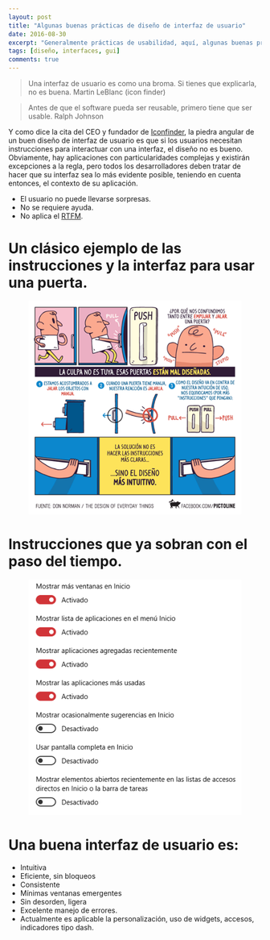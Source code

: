 ```yaml
---
layout: post
title: "Algunas buenas prácticas de diseño de interfaz de usuario"
date: 2016-08-30
excerpt: "Generalmente prácticas de usabilidad, aquí, algunas buenas prácticas."
tags: [diseño, interfaces, gui]
comments: true
---
```

>Una interfaz de usuario es como una broma. Si tienes que explicarla, no es buena. Martin LeBlanc (icon finder)

>Antes de que el software pueda ser reusable, primero tiene que ser usable. Ralph Johnson

Y como dice la cita del CEO y fundador de [Iconfinder](https://www.iconfinder.com/), la piedra angular de un buen diseño de interfaz de usuario es que si los usuarios necesitan instrucciones para interactuar con una interfaz, el diseño no es bueno. Obviamente, hay aplicaciones con particularidades complejas y existirán excepciones a la regla, pero todos los desarrolladores deben tratar de hacer que su interfaz sea lo más evidente posible, teniendo en cuenta entonces, el contexto de su aplicación.
* El usuario no puede llevarse sorpresas.
* No se requiere ayuda.
* No aplica el [RTFM](https://es.wikipedia.org/wiki/RTFM).

# Un clásico ejemplo de las instrucciones y la interfaz para usar una puerta.

<figure>
    <img src="/assets/img/reglas_ui/push_pull.png">
</figure>

# Instrucciones que ya sobran con el paso del tiempo.
<figure>
    <img src="/assets/img/reglas_ui/instrucciones.PNG">
</figure>

# Una buena interfaz de usuario es:

* Intuitiva
* Eficiente, sin bloqueos
* Consistente
* Mínimas ventanas emergentes
* Sin desorden, ligera
* Excelente manejo de errores.
* Actualmente es aplicable la personalización, uso de widgets, accesos, indicadores tipo dash.
